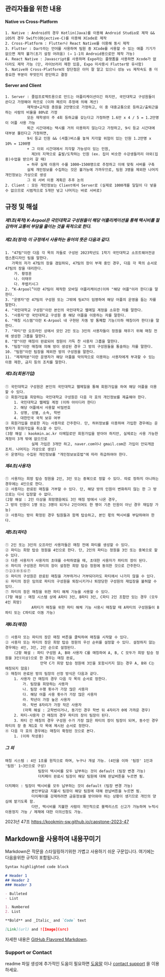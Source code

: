 ## 관리자들을 위한 내용

#### Native vs Cross-Platform
    1. Native : Android의 경우 Kotlin(Java)를 이용해 Android Studio로 제작 && iOS의 경우 Swift(Objective-C)를 이용해 XCode로 제작
    2. Cross-Platform : Flutter나 React Native를 이용해 동시 제작  
    3. Flutter : Dart라는 언어를 사용하며 팀원 중 XCode를 사용할 수 있는 애플 기기가 없으면 제작 불가(초기 설정 어려움) (→ 1-1의 Android용으로만 제작 가능) 
    4. React Native : Javascript를 사용하며 Expo라는 플랫폼을 사용하면 Xcode가 없더라도 제작 가능 (단, 라이브러리 제한 있음, Expo 미사용시 Flutter랑 유사함)  
    5. Native와 Cross-Platform의 장단점은 이미 잘 알고 있으니 성능 vs 제작속도 중 더 중요한 부분이 무엇인지 판단하고 결정

#### Server and Client  
    1. Server : 졸업프로젝트용으로 만드는 어플리케이션이긴 하지만, 국민대학교 구성원들이 쓴다고 가정해야 하므로 (이하 페르미 추정에 의해 계산)  
			  재학생+교직원 총원을 2만명으로 가정하고, 이 중 대중교통으로 등하교/출퇴근을 하는 사람의 비율을 80%로 가정  
			  모든 재학생이 주 4회 등하교를 갖는다고 가정하면 1.6만 x 4 / 5 = 1.2만명이 어플 사용 가능  
			  퇴근 시간대에는 택시를 거의 이용하지 않는다고 가정하고, 9시 등교 시간대에 대부분 몰린다고 가정하면,  
			  9시 등교 인원 && (셔틀)버스를 놓쳐 지각할 위험이 있는 인원 1.2만명 x 10% = 1200명  
			  + 그 이외 시간대에서 지각할 가능성이 있는 인원,  
			    제3의 지역으로 출발/도착하는 인원 (ex. 집이 비슷한 수강생들끼리 야외(집중)수업을 받으러 갈 때)
			  = 하루 실제 이용자 수를 1000~1500명으로 추정하고 이에 맞춰 서버를 구축  
			  실제 개인정보를 수집하는 것은 불가능에 가까우므로, 팀원 3명을 제외한 나머지 개인정보는 가상으로 생성  
			  그 외 서버 이용 계획은 추후 논의
    2. Client : 모든 개인정보는 Client에서 Server로 (실제로 1000개를 일일이 다 넣을 수 없으므로 시범적으로 5개만 넣고 나머지는 바로 서버로)  


## 규정 및 해설

##### 제1조(목적) K-Arpool은 국민대학교 구성원들이 해당 어플리케이션을 통해 택시비를 절감하여 교통비 부담을 줄이는 것을 목적으로 한다.

##### 제2조(정의) 이 규정에서 사용하는 용어의 뜻은 다음과 같다.
    1. "47팀"이란 다음 각 목의 자들로 구성된 2023학년도 1학기 국민대학교 소프트웨어전공 캡스톤디자인 팀을 말한다.
       가목의 자가 47팀의 장을 겸임하되, 47팀의 장이 부재 중인 경우, 다음 각 목의 순서로 47팀의 장을 대리한다.
        가. 황정훈
	    나. 이태우
	    다. 푸렙키시그
    2. “K-Arpool”이란 47팀이 제작한 모바일 어플리케이션(이하 "해당 어플"이라 한다)을 말한다.
    3. "운영자"란 47팀의 구성원 또는 그밖에 팀47이 임명하여 해당 어플의 운영을 돕는 자를 말한다.
    4. "국민대학교 구성원"이란 본인의 국민대학교 웹메일 계정을 소유한 자를 말한다.
    5. "사용자"란 국민대학교 구성원 중 해당 어플을 이용하는 자를 말한다.
    6. "매칭 시스템"이란 K-Arpool 내 구현된 자동 방 통폐합 기능(이하 매칭이라 한다)을 말한다.
    7. "파티"란 오프라인 상에서 모인 2인 또는 3인의 사용자들이 정원을 채우기 위해 매칭 전에 생성한 그룹을 말한다.
    8. "방"이란 매칭이 완료되어 정원이 가득 찬 사용자 그룹을 말한다.
	9. "팀장"이란 매칭에 의해 방이 생성된 경우 그 방의 구성원들을 통솔하는 자를 말한다.
	10. "팀원"이란 팀장을 제외한 방의 구성원을 말한다.
	11. "제재처분"이란 운영자가 해당 어플을 악의적으로 이용하는 사용자에게 부과할 수 있는 이용 제한, 금지 등의 조치를 말한다.

##### 제3조(회원가입)  
	① 국민대학교 구성원은 본인의 국민대학교 웹메일을 통해 회원가입을 하여 해당 어플을 이용할 수 있다.
	② 회원가입을 희망하는 국민대학교 구성원은 다음 각 호의 개인정보를 제출해야 한다.
	    1. 국민대학교 웹메일 계정 (이하 아이디라 한다)
	    2. 해당 어플에서 사용할 비밀번호
	    3. 성명, 성별, 소속, 학번
        4. 대한민국 국적 보유 여부
	③ 회원가입을 완료한 자는 사용자로 간주한다. 단, 허위정보를 이용하여 가입한 경우에는 운영자가 회원가입을 취소할 수 있다.
    (3항 해설 : kookmin.ac.kr 이메일로만 회원가입을 받아야 하지만, 실제로는 사용 가능한 계정이 3개 밖에 없으므로
                실제 가입은 3개만 하고, naver.com이나 gmail.com은 가입이 안되게끔 조치. 나머지는 가상으로 생성)
	④ 운영자는 수집된 개인정보를 "개인정보보호법"에 따라 취급하여야 한다.

##### 제4조(사용자)
	① 사용자는 희망 탑승 정원을 2인, 3인 또는 중복으로 정할 수 있다. 따로 정하지 아니하는 경우에는 4인으로 한다.
    ② 사용자는 완료된 매칭을 거부할 수 있다. 단, 해당 방의 인원이 변화하지 않는 한 그 방으로는 다시 입장할 수 없다.
    (2항 해설 : 2인 이상을 희망했음에도 3인 매칭 방에서 나온 경우,
    그 방의 인원이 1명 또는 3명이 되거나 2인이여도 한 명이 기존 인원이 아닌 경우 재입장 가능)
    ③ 사용자는 방이 확정된 경우 팀원들과 함께 탑승하고, 본인 몫의 택시비를 부담하여야 한다.
    
##### 제5조(파티)
    ① 2인 또는 3인의 오프라인 사용자들은 매칭 전에 파티를 생성할 수 있다.
    ② 파티는 희망 탑승 정원을 4인으로 한다. 단, 2인의 파티는 정원을 3인 또는 중복으로 할 수 있다.
    ③ 다른 사용자가 사용자의 초대를 수락하였을 때, 초대한 사용자가 파티의 장이 된다.
    ④ 파티의 구성원은 파티의 장이 설정한 희망 탑승 정원에 동의한 것으로 간주한다. ①②③④⑤⑥⑦
    ⑤ 파티의 구성원은 완료된 매칭을 거부하거나 거부되더라도 파티에서 나가지 않을 수 있다.
    ⑥ 파티의 장은 임의로 파티의 구성원을 퇴장시키거나 퇴장당한 구성원의 재입장을 불허할 수 있다.
    ⑦ 파티의 장은 매칭을 위한 파티 해체 기능을 사용할 수 있다.
    (7항 해설 : 매칭 시스템 상에 A파티 3인, B파티 3인, C파티 2인 조합만 있는 경우 (모두 4인 희망)
                A파티가 매칭을 위한 파티 해체 기능 사용시 매칭할 때 A파티의 구성원들이 B파티 또는 C파티로 이동 가능)
    
##### 제6조(매칭)
    ① 사용자 또는 파티의 장은 매칭 버튼을 클릭하여 매칭을 시작할 수 있다.
    ② 사용자 또는 파티의 장은 희망 탑승 정원의 우선 순위를 설정할 수 있다. 설정하지 않는 경우에는 4인, 3인, 2인 순으로 설정된다.
        (2항 해설 : 파티 구성원 A, B와 사용자 C를 매칭하여 A, B, C 모두가 희망 탑승 정원을 3인(이상)으로 한 경우는 매칭 완료,
                    만약 C가 희망 탑승 정원에 3인을 포함시키지 않는 경우 A, B와 C는 매칭되지 않음)
    ③ 매칭이 완료된 방의 팀장의 선정 방식은 다음과 같다.
        1. 사용자 간 매칭의 경우 다음 각 목의 순서로 정한다.
            가. 팀장을 희망하는 사용자
            나. 팀장 수행 횟수가 가장 많은 사용자
            다. 해당 어플 사용 횟수가 가장 많은 사용자
            라. 학년이 가장 높은 사용자
            마. 학번 8자리가 가장 작은 사용자
            (마목 해설 : 고학번이거나, 동기인 경우 학번 뒤 4자리가 0에 가까운 경우)
        2. 파티-사용자 간 매칭의 경우 파티의 장이 팀장이 된다.
        3. 파티 간 매칭의 경우 구성원 수가 가장 많은 파티의 장이 팀장이 되며, 동수인 경우 파티의 장 중 제1호 각 목에 제시된 순서로 정한다.
    ④ 다음 각 호의 경우에는 매칭이 확정된 것으로 본다.
        1. (이하 작성중)
        
		


##### 그 외
    매칭 시스템 : 4인 1조를 원칙으로 하며, 누구나 개설 가능. (4인을 이하 '팀장' 1인과 '팀원' 1~3인으로 구성)  
                   팀장이 택시비를 모두 납부하는 것이 default (팀장 변경 가능)  
				   더치페이 완료시 팀장이 해당 팀원에 대해 완납버튼을 누르면 됨.  

    더치페이 : 팀장이 택시비를 모두 납부하는 것이 default (팀장 변경 가능)  
			    본인부담금 지불시 팀장이 해당 팀원에 대해 완납버튼을 누르면 됨.  
                더치페이를 강제하려면 금융정보를 받아와야 하는 상황이 생기므로 개인의 양심에 맡기도록 함.  
                다만, 택시비를 지불한 사람이 개인적으로 블랙리스트 신고가 가능하며 누적시 이용정지 가능 / 제재에 대한 이의신청도 가능.  

2023년 47조  https://kookmin-sw.github.io/capstone-2023-47

## Markdown을 사용하여 내용꾸미기

Markdown은 작문을 스타일링하기위한 가볍고 사용하기 쉬운 구문입니다. 여기에는 다음을위한 규칙이 포함됩니다.

```markdown
Syntax highlighted code block

# Header 1
## Header 2
### Header 3

- Bulleted
- List

1. Numbered
2. List

**Bold** and _Italic_ and `Code` text

[Link](url) and ![Image](src)
```

자세한 내용은 [GitHub Flavored Markdown](https://guides.github.com/features/mastering-markdown/).

### Support or Contact

readme 파일 생성에 추가적인 도움이 필요하면 [도움말](https://help.github.com/articles/about-readmes/) 이나 [contact support](https://github.com/contact) 을 이용하세요.

